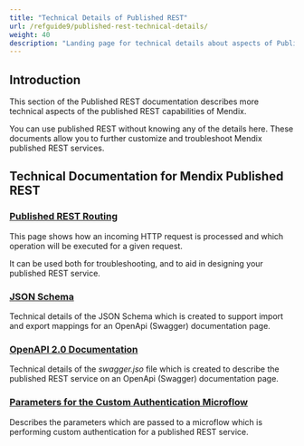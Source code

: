 ```yaml
---
title: "Technical Details of Published REST"
url: /refguide9/published-rest-technical-details/
weight: 40
description: "Landing page for technical details about aspects of Published REST"
---
```


## Introduction

This section of the Published REST documentation describes more technical aspects of the published REST capabilities of Mendix.

You can use published REST without knowing any of the details here. These documents allow you to further customize and troubleshoot Mendix published REST services.

## Technical Documentation for Mendix Published REST

### [Published REST Routing](/refguide9/published-rest-routing/)

This page shows how an incoming HTTP request is processed and which operation will be executed for a given request.

It can be used both for troubleshooting, and to aid in designing your published REST service.

### [JSON Schema](/refguide9/published-rest-service-json-schema/)

Technical details of the JSON Schema which is created to support import and export mappings for an OpenApi (Swagger) documentation page.

### [OpenAPI 2.0 Documentation](/refguide9/open-api/)

Technical details of the *swagger.jso* file which is created to describe the published REST service on an OpenApi (Swagger) documentation page.

### [Parameters for the Custom Authentication Microflow](/refguide9/published-rest-authentication-parameter/)

Describes the parameters which are passed to a microflow which is performing custom authentication for a published REST service.
